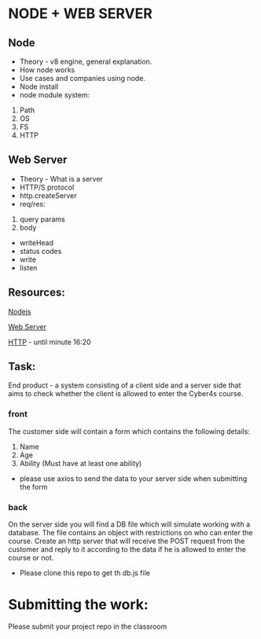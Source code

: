 # NODE + WEB SERVER

## Node

- Theory - v8 engine, general explanation.
- How node works
- Use cases and companies using node.
- Node install
- node module system:

1.  Path
2.  OS
3.  FS
4.  HTTP

## Web Server

- Theory - What is a server
- HTTP/S protocol
- http.createServer
- req/res:

1. query params
2. body

- writeHead
- status codes
- write
- listen

## Resources:

[Nodejs](https://www.youtube.com/watch?v=TlB_eWDSMt4)

[Web Server](https://www.youtube.com/watch?v=JhpUch6lWMw&t=399s)

[HTTP](https://www.youtube.com/watch?v=iYM2zFP3Zn0) - until minute 16:20

## Task:

End product - a system consisting of a client side and a server side that aims to check whether the client is allowed to enter the Cyber4s course.

### front

The customer side will contain a form which contains the following details:

1. Name
2. Age
3. Ability (Must have at least one ability)

- please use axios to send the data to your server side when submitting the form

### back

On the server side you will find a DB file which will simulate working with a database. The file contains an object with restrictions on who can enter the course.
Create an http server that will receive the POST request from the customer and reply to it according to the data if he is allowed to enter the course or not.

- Please clone this repo to get th db.js file

# Submitting the work:

Please submit your project repo in the classroom
